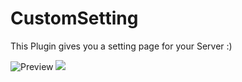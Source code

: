 # CustomSetting
This Plugin gives you a setting page for your Server :)

![Preview](https://www2.pic-upload.de/img/34025902/Screenshot9.png)
[![](https://poggit.pmmp.io/shield.state/CustomSetting)](https://poggit.pmmp.io/p/CustomSetting)
